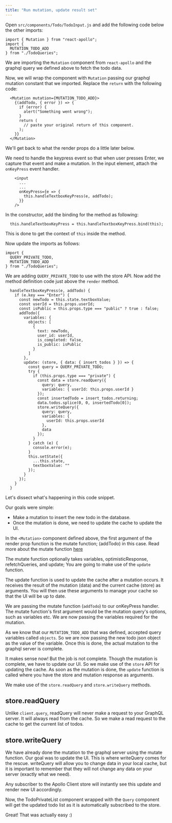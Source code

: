 ```yaml
---
title: "Run mutation, update result set"
---
```


Open `src/components/Todo/TodoInput.js` and add the following code below the other imports:

```
import { Mutation } from "react-apollo";
import {
  MUTATION_TODO_ADD
} from "./TodoQueries";

```

We are importing the `Mutation` component from `react-apollo` and the graphql query we defined above to fetch the todo data.

Now, we will wrap the component with `Mutation` passing our graphql mutation constant that we imported. Replace the `return` with the following code:

```
  <Mutation mutation={MUTATION_TODO_ADD}>
    {(addTodo, { error }) => {
      if (error) {
        alert("Something went wrong");
      }
      return (
        // paste your original return of this component.
      );
    }}
  </Mutation>
```

We'll get back to what the render props do a little later below. 

We need to handle the keypress event so that when user presses Enter, we capture that event and make a mutation. In the input element, attach the `onKeyPress` event handler. 

```
    <input
      ...
      ...
      onKeyPress={e => {
        this.handleTextboxKeyPress(e, addTodo);
      }}
    />
```

In the constructor, add the binding for the method as following:

```
  this.handleTextboxKeyPress = this.handleTextboxKeyPress.bind(this);
```

This is done to get the context of `this` inside the method.

Now update the imports as follows:

```
import {
  QUERY_PRIVATE_TODO,
  MUTATION_TODO_ADD
} from "./TodoQueries";
```

We are adding `QUERY_PRIVATE_TODO` to use with the store API. Now add the method definition code just above the `render` method.

```
  handleTextboxKeyPress(e, addTodo) {
    if (e.key === "Enter") {
      const newTodo = this.state.textboxValue;
      const userId = this.props.userId;
      const isPublic = this.props.type === "public" ? true : false;
      addTodo({
        variables: {
          objects: [
            {
              text: newTodo,
              user_id: userId,
              is_completed: false,
              is_public: isPublic
            }
          ]
        },
        update: (store, { data: { insert_todos } }) => {
          const query = QUERY_PRIVATE_TODO;
          try {
            if (this.props.type === "private") {
              const data = store.readQuery({
                query: query,
                variables: { userId: this.props.userId }
              });
              const insertedTodo = insert_todos.returning;
              data.todos.splice(0, 0, insertedTodo[0]);
              store.writeQuery({
                query: query,
                variables: {
                  userId: this.props.userId
                },
                data
              });
            }
          } catch (e) {
            console.error(e);
          }
          this.setState({
            ...this.state,
            textboxValue: ""
          });
        }
      });
    }
  }
```

Let's dissect what's happening in this code snippet.

Our goals were simple: 

- Make a mutation to insert the new todo in the database.
- Once the mutation is done, we need to update the cache to update the UI.

In the `<Mutation>` component defined above, the first argument of the render prop function is the mutate function; (addTodo) in this case. Read more about the mutate function [here](https://www.apollographql.com/docs/react/essentials/mutations.html#render-prop)

The mutate function optionally takes variables, optimisticResponse, refetchQueries, and update; You are going to make use of the `update` function.

The update function is used to update the cache after a mutation occurs. 
It receives the result of the mutation (data) and the current cache (store) as arguments. You will then use these arguments to manage your cache so that the UI will be up to date.

We are passing the mutate function (`addTodo`) to our onKeyPress handler.
The mutate function's first argument would be the mutation query's options, such as variables etc. We are now passing the variables required for the mutation. 

As we know that our `MUTATION_TODO_ADD` that was defined, accepted query variables called `objects`. So we are now passing the new todo json object as the value of the variable. Once this is done, the actual mutation to the graphql server is complete.

It makes sense now! But the job is not complete. Though the mutation is complete, we have to update our UI. So we make use of the `store` API for updating the cache. As soon as the mutation is done, the `update` function is called where you have the store and mutation response as arguments.

We make use of the `store.readQuery` and `store.writeQuery` methods.

store.readQuery
---------------

Unlike `client.query`, readQuery will never make a request to your GraphQL server. It will always read from the cache. So we make a read request to the cache to get the current list of todos.

store.writeQuery
----------------

We have already done the mutation to the graphql server using the mutate function. Our goal was to update the UI. This is where writeQuery comes for the rescue. writeQuery will allow you to change data in your local cache, but it is important to remember that they will not change any data on your server (exactly what we need).

  Any subscriber to the Apollo Client store will instantly see this update and render new UI accordingly.

Now, the TodoPrivateList component wrapped with the `Query` component will get the updated todo list as it is automatically subscribed to the store.

Great! That was actually easy :)

